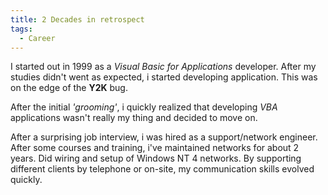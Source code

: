 ```yaml
---
title: 2 Decades in retrospect
tags:
  - Career
---
```


I started out in 1999 as a _Visual Basic for Applications_ developer. After my studies didn't went as expected, i started developing application. This was on the edge of the **Y2K** bug.

After the initial _'grooming'_, i quickly realized that developing _VBA_ applications wasn't really my thing and decided to move on.

After a surprising job interview, i was hired as a support/network engineer. After some courses and training, i've maintained networks for about 2 years. Did wiring and setup of Windows NT 4 networks. By supporting different clients by telephone or on-site, my communication skills evolved quickly.

